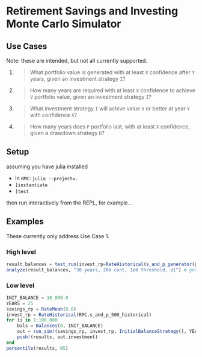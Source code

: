 # Retirement Savings and Investing Monte Carlo Simulator

## Use Cases
Note: these are intended, but not all currently supported.
1. > What portfolio value is generated with at least `X` confidence after `Y` years, given an investment strategy `I`?
2. > How many years are required with at least `X` confidence to achieve `V` portfolio value, given an investment strategy `I`?
3. > What investment strategy `I` will achive value `V` or better at year `Y` with confidence `X`?
4. > How many years does `P` portfolio last, with at least `X` confidence, given a drawdown strategy `D`?

## Setup
assuming you have julia installed

- in `RMC`: `julia --project=.`
- `]instantiate`
- `]test`

then run interactively from the REPL, for example...

## Examples

These currently only address Use Case 1.

### High level
```julia
result_balances = test_run(invest_rp=RateHistorical(s_and_p_generator(pessimism=1)), investment_init=10_000.0, years=30, strat=TakeGainsOffTableStrategy(20_000.0, [], 1e6))
analyze(result_balances, "30 years, 20k cont, 1e6 threshold, p1") # generates histogram with 5, 50 percentile marks
```

### Low level
```julia
INIT_BALANCE = 10_000.0
YEARS = 25
savings_rp = RateMean(0.0)
invest_rp = RateHistorical(RMC.s_and_p_500_historical)
for ii in 1:100_000
    bals = Balances(0, INIT_BALANCE)
    out = run_sim!(savings_rp, invest_rp, InitialBalanceStrategy(), YEARS, bals)
    push!(results, out.investment)
end
percentile(results, 05)
```